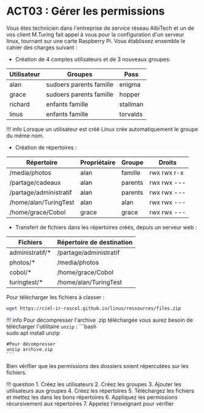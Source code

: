 # ACT03 : Gérer les permissions

Vous êtes technicien dans l'entreprise de service réseau AlbiTech et un de vos client M.Turing fait appel à vous pour la configuration d'un serveur linux, tournant sur une carte Raspberry Pi. Vous établissez ensemble le cahier des charges suivant :

- Création de 4 comptes utilisateurs et de 3 nouveaux groupes:
  
 | Utilisateur | Groupes                 | Pass     |
 | ----------- | ----------------------- | -------- |
 | alan        | sudoers parents famille | enigma   |
 | grace       | sudoers parents famille | hopper   |
 | richard     | enfants famille         | stallman |
 | linus       | enfants famille         | torvalds |

!!! info
    Lorsque un utilisateur est créé Linux crée automatiquement le groupe du même nom.

- Création de répertoires :

| Répertoire             | Propriétaire | Groupe  | Droits      |
| ---------------------- | ------------ | ------- | ----------- |
| /media/photos          | alan         | famille | rwx rwx r-x |
| /partage/cadeaux       | alan         | parents | rwx rwx --- |
| /partage/administratif | alan         | parents | rwx rwx --- |
| /home/alan/TuringTest  | alan         | alan    | rwx rwx --- |
| /home/grace/Cobol      | grace        | grace   | rwx rwx --- |

- Transfert de fichiers dans les répertoires créés, depuis un serveur web :

| Fichiers        | Répertoire de destination |
| --------------- | ------------------------- |
| administratif/* | /partage/administratif    |
| photos/*        | /media/photos             |
| cobol/*         | /home/grace/Cobol         |
| turingtest/*    | /home/alan/TuringTest     |

Pour télécharger les fichiers à classer :

```bash
wget https://ciel-ir-rascol.github.io/linux/ressources/files.zip
```

!!! info
    Pour décompresser l'archive .zip téléchargée vous aurez besoin de télécharger l'utilitaire `unzip` :
    ```bash    
    sudo apt install unzip

    #Pour décompresser
    unzip archive.zip
    ```

Bien vérifier que les permissions des dossiers soient répercutées sur les fichiers.

!!! question
    1. Créez les utilisateurs
    2. Créez les groupes
    3. Ajouter les utilisateurs aux groupes
    4. Créez les répertoires 
    5. Téléchargez les fichiers et mettez les dans les bons répertoires
    6. Appliquez les permissions récursivement aux répertoires
    7. Appelez l'enseignant pour vérifier